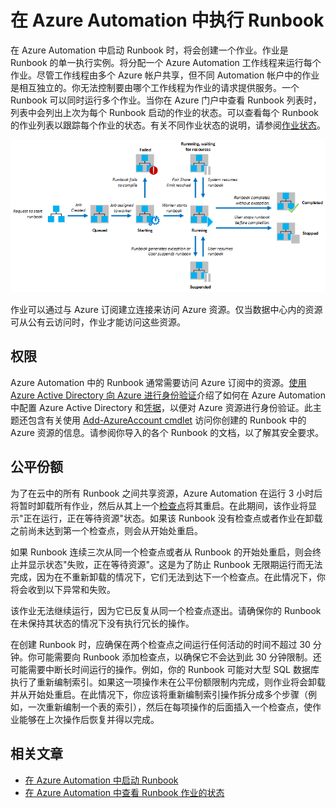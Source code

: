 <properties 
   pageTitle="在 Azure Automation 中执行 Runbook"
   description="详细介绍如何处理 Azure Automation 中的 Runbook。"
   services="automation"
   documentationCenter=""
   authors="bwren"
   manager="stevenka"
   editor="tysonn" />
<tags 
wacn.date="05/15/2015"
   ms.service="automation"
   ms.devlang="na"
   ms.topic="article"
   ms.tgt_pltfrm="na"
   ms.workload="infrastructure-services"
   ms.date="04/13/2015"
   ms.author="bwren" />

# 在 Azure Automation 中执行 Runbook


在 Azure Automation 中启动 Runbook 时，将会创建一个作业。作业是 Runbook 的单一执行实例。将分配一个 Azure Automation 工作线程来运行每个作业。尽管工作线程由多个 Azure 帐户共享，但不同 Automation 帐户中的作业是相互独立的。你无法控制要由哪个工作线程为作业的请求提供服务。一个 Runbook 可以同时运行多个作业。当你在 Azure 门户中查看 Runbook 列表时，列表中会列出上次为每个 Runbook 启动的作业的状态。可以查看每个 Runbook 的作业列表以跟踪每个作业的状态。有关不同作业状态的说明，请参阅[作业状态](/documentation/articles/automation-viewing-the-status-of-a-runbook-job#job-statuses)。

![Job Statuses](./media/automation-runbook-execution/job-statuses.png)


作业可以通过与 Azure 订阅建立连接来访问 Azure 资源。仅当数据中心内的资源可从公有云访问时，作业才能访问这些资源。

## 权限

Azure Automation 中的 Runbook 通常需要访问 Azure 订阅中的资源。[使用 Azure Active Directory 向 Azure 进行身份验证](http://aka.ms/runbookauthor/authentication)介绍了如何在 Azure Automation 中配置 Azure Active Directory 和[凭据]()，以便对 Azure 资源进行身份验证。此主题还包含有关使用 [Add-AzureAccount cmdlet](http://aka.ms/runbookauthor/azurecmdlets/addazureaccount) 访问你创建的 Runbook 中的 Azure 资源的信息。请参阅你导入的各个 Runbook 的文档，以了解其安全要求。

## 公平份额

为了在云中的所有 Runbook 之间共享资源，Azure Automation 在运行 3 小时后将暂时卸载所有作业，然后从其上一个[检查点](http://aka.ms/runbookauthor/checkpoints)将其重启。在此期间，该作业将显示"正在运行，正在等待资源"状态。如果该 Runbook 没有检查点或者作业在卸载之前尚未达到第一个检查点，则会从开始处重启。

如果 Runbook 连续三次从同一个检查点或者从 Runbook 的开始处重启，则会终止并显示状态"失败，正在等待资源"。这是为了防止 Runbook 无限期运行而无法完成，因为在不重新卸载的情况下，它们无法到达下一个检查点。在此情况下，你将会收到以下异常和失败。

该作业无法继续运行，因为它已反复从同一个检查点逐出。请确保你的 Runbook 在未保持其状态的情况下没有执行冗长的操作。

在创建 Runbook 时，应确保在两个检查点之间运行任何活动的时间不超过 30 分钟。你可能需要向 Runbook 添加检查点，以确保它不会达到此 30 分钟限制。还可能需要中断长时间运行的操作。例如，你的 Runbook 可能对大型 SQL 数据库执行了重新编制索引。如果这一项操作未在公平份额限制内完成，则作业将会卸载并从开始处重启。在此情况下，你应该将重新编制索引操作拆分成多个步骤（例如，一次重新编制一个表的索引），然后在每项操作的后面插入一个检查点，使作业能够在上次操作后恢复并得以完成。

## 相关文章

- [在 Azure Automation 中启动 Runbook](/documentation/articles/automation-starting-a-runbook)
- [在 Azure Automation 中查看 Runbook 作业的状态](/documentation/articles/automation-viewing-the-status-of-a-runbook-job)

<!--HONumber=53-->